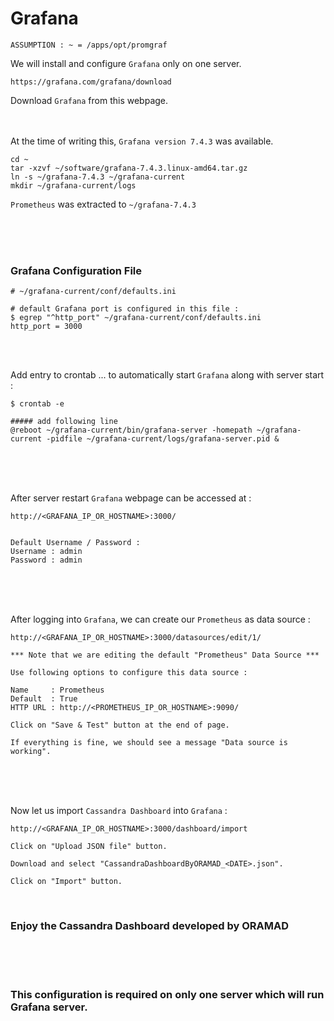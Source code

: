 # Grafana

` ASSUMPTION : ~ = /apps/opt/promgraf `

We will install and configure ` Grafana ` only on one server.

```
https://grafana.com/grafana/download
```

Download ` Grafana ` from this webpage. <br><br><br>

At the time of writing this, ` Grafana version 7.4.3 ` was available. <br>

```
cd ~
tar -xzvf ~/software/grafana-7.4.3.linux-amd64.tar.gz
ln -s ~/grafana-7.4.3 ~/grafana-current
mkdir ~/grafana-current/logs
```

` Prometheus ` was extracted to ` ~/grafana-7.4.3 `

<br><br><br>

### Grafana Configuration File

```
# ~/grafana-current/conf/defaults.ini

# default Grafana port is configured in this file :
$ egrep "^http_port" ~/grafana-current/conf/defaults.ini
http_port = 3000
```

<br><br>

Add entry to crontab ... to automatically start ` Grafana ` along with server start :

```
$ crontab -e

##### add following line
@reboot	~/grafana-current/bin/grafana-server -homepath ~/grafana-current -pidfile ~/grafana-current/logs/grafana-server.pid &
```

<br><br><br>

After server restart ` Grafana ` webpage can be accessed at :

```
http://<GRAFANA_IP_OR_HOSTNAME>:3000/


Default Username / Password :
Username : admin
Password : admin
```

<br><br><br>

After logging into ` Grafana `, we can create our ` Prometheus ` as data source :

```
http://<GRAFANA_IP_OR_HOSTNAME>:3000/datasources/edit/1/

*** Note that we are editing the default "Prometheus" Data Source ***

Use following options to configure this data source :

Name     : Prometheus
Default  : True
HTTP URL : http://<PROMETHEUS_IP_OR_HOSTNAME>:9090/

Click on "Save & Test" button at the end of page.

If everything is fine, we should see a message "Data source is working".
```

<br><br><br>

Now let us import ` Cassandra Dashboard ` into ` Grafana ` :

```
http://<GRAFANA_IP_OR_HOSTNAME>:3000/dashboard/import

Click on "Upload JSON file" button.

Download and select "CassandraDashboardByORAMAD_<DATE>.json".

Click on "Import" button.
```

<br>

### Enjoy the Cassandra Dashboard developed by ORAMAD


<br><br><br>


### This configuration is required on only one server which will run Grafana server.

<br>


